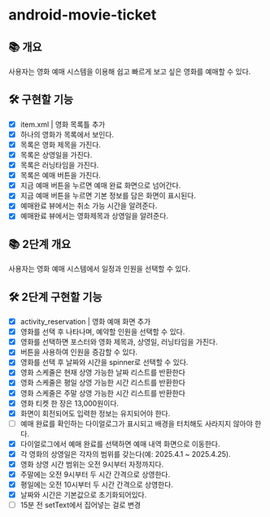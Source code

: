 # android-movie-ticket

## 📚️ 개요

사용자는 영화 예매 시스템을 이용해 쉽고 빠르게 보고 싶은 영화를 예매할 수 있다.

## 🛠️ 구현할 기능

- [x] item.xml | 영화 목록틀 추가
- [x] 하나의 영화가 목록에서 보인다.
- [x] 목록은 영화 제목을 가진다.
- [x] 목록은 상영일을 가진다.
- [x] 목록은 러닝타임을 가진다.
- [x] 목록은 예매 버튼을 가진다.
- [x] 지금 예매 버튼을 누르면 예매 완료 화면으로 넘어간다.
- [x] 지금 예매 버튼을 누르면 기본 정보를 담은 화면이 표시된다.
- [x] 예매완료 뷰에서는 취소 가능 시간을 알려준다.
- [x] 예매완료 뷰에서는 영화제목과 상영일을 알려준다.

## 📚️ 2단계 개요
사용자는 영화 예매 시스템에서 일정과 인원을 선택할 수 있다.

## 🛠️ 2단계 구현할 기능
- [x] activity_reservation | 영화 예매 화면 추가
- [x] 영화를 선택 후 나타나며, 예약할 인원을 선택할 수 있다.
- [x] 영화를 선택하면 포스터와 영화 제목과, 상영일, 러닝타임을 가진다.
- [x] 버튼을 사용하여 인원을 증감할 수 있다.
- [x] 영화를 선택 후 날짜와 시간을 spinner로 선택할 수 있다.
- [x] 영화 스케줄은 현재 상영 가능한 날짜 리스트를 반환한다
- [x] 영화 스케줄은 평일 상영 가능한 시간 리스트를 반환한다
- [x] 영화 스케줄은 주말 상영 가능한 시간 리스트를 반환한다
- [x] 영화 티켓 한 장은 13,000원이다.
- [x] 화면이 회전되어도 입력한 정보는 유지되어야 한다.
- [ ] 예매 완료를 확인하는 다이얼로그가 표시되고 배경을 터치해도 사라지지 않아야 한다.
- [x] 다이얼로그에서 예매 완료를 선택하면 예매 내역 화면으로 이동한다.
- [x] 각 영화의 상영일은 각자의 범위를 갖는다(예: 2025.4.1 ~ 2025.4.25).
- [x] 영화 상영 시간 범위는 오전 9시부터 자정까지다.
- [x] 주말에는 오전 9시부터 두 시간 간격으로 상영한다.
- [x] 평일에는 오전 10시부터 두 시간 간격으로 상영한다.
- [x] 날짜와 시간은 기본값으로 초기화되어있다.
- [ ] 15분 전 setText에서 집어넣는 걸로 변경
